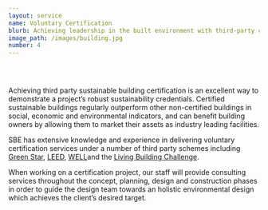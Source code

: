 ```yaml
---
layout: service
name: Voluntary Certification
blurb: Achieving leadership in the built environment with third-party certification
image_path: /images/building.jpg
number: 4
---
```



### &nbsp;

Achieving third party sustainable building certification is an excellent way to demonstrate a project’s robust sustainability credentials. Certified sustainable buildings regularly outperform other non-certified buildings in social, economic and environmental indicators, and can benefit building owners by allowing them to market their assets as industry leading facilities.

SBE has extensive knowledge and experience in delivering voluntary certification services under a number of third party schemes including [Green Star](http://new.gbca.org.au/), [LEED](https://new.usgbc.org/leed), [WELL](https://www.wellcertified.com/en/start-a-project)and the [Living Building Challenge](https://living-future.org/lbc/).

When working on a certification project, our staff will provide consulting services throughout the concept, planning, design and construction phases in order to guide the design team towards an holistic environmental design which achieves the client’s desired target.